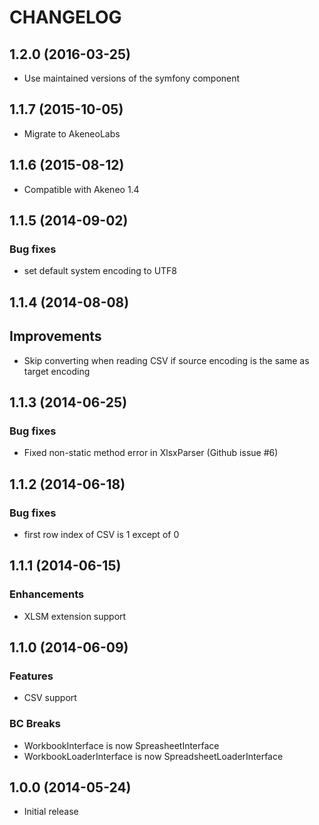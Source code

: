 # CHANGELOG

## 1.2.0 (2016-03-25)
 - Use maintained versions of the symfony component

## 1.1.7 (2015-10-05)
 - Migrate to AkeneoLabs

## 1.1.6 (2015-08-12)
 - Compatible with Akeneo 1.4

## 1.1.5 (2014-09-02)
### Bug fixes
 - set default system encoding to UTF8

## 1.1.4 (2014-08-08)
## Improvements
 - Skip converting when reading CSV if source encoding is the same as target encoding

## 1.1.3 (2014-06-25)
### Bug fixes
 - Fixed non-static method error in XlsxParser (Github issue #6)

## 1.1.2 (2014-06-18)
### Bug fixes
 - first row index of CSV is 1 except of 0

## 1.1.1 (2014-06-15)
### Enhancements
 - XLSM extension support

## 1.1.0 (2014-06-09)
### Features
 - CSV support

### BC Breaks
 - WorkbookInterface is now SpreasheetInterface
 - WorkbookLoaderInterface is now SpreadsheetLoaderInterface

## 1.0.0 (2014-05-24)
 - Initial release
